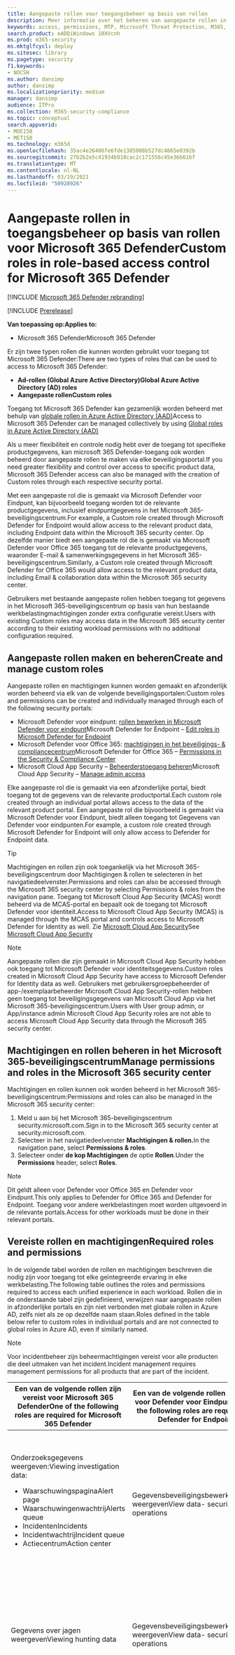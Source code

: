 ```yaml
---
title: Aangepaste rollen voor toegangsbeheer op basis van rollen
description: Meer informatie over het beheren van aangepaste rollen in het Microsoft 365-beveiligingscentrum
keywords: access, permissions, MTP, Microsoft Threat Protection, M365, security, MCAS, MDATP, Cloud App Security, Microsoft Defender Advanced Threat Protection, scope, scoping, RBAC, roles-based access, custom roles-based access, roles-based auth, RBAC in MDO, roles, rolegroups, permissions inheritance, fine-grained permissions
search.product: eADQiWindows 10XVcnh
ms.prod: m365-security
ms.mktglfcycl: deploy
ms.sitesec: library
ms.pagetype: security
f1.keywords:
- NOCSH
ms.author: dansimp
author: dansimp
ms.localizationpriority: medium
manager: dansimp
audience: ITPro
ms.collection: M365-security-compliance
ms.topic: conceptual
search.appverid:
- MOE150
- MET150
ms.technology: m365d
ms.openlocfilehash: 35ac4e26406fe6fde1385008b527dc4865e0392b
ms.sourcegitcommit: 27b2b2e5c41934b918cac2c171556c45e36661bf
ms.translationtype: MT
ms.contentlocale: nl-NL
ms.lasthandoff: 03/19/2021
ms.locfileid: "50928926"
---
```

# <a name="custom-roles-in-role-based-access-control-for-microsoft-365-defender"></a><span data-ttu-id="e9c72-104">Aangepaste rollen in toegangsbeheer op basis van rollen voor Microsoft 365 Defender</span><span class="sxs-lookup"><span data-stu-id="e9c72-104">Custom roles in role-based access control for Microsoft 365 Defender</span></span>

[!INCLUDE [Microsoft 365 Defender rebranding](../includes/microsoft-defender.md)]

[!INCLUDE [Prerelease](../includes/prerelease.md)]

<span data-ttu-id="e9c72-105">**Van toepassing op:**</span><span class="sxs-lookup"><span data-stu-id="e9c72-105">**Applies to:**</span></span>

- <span data-ttu-id="e9c72-106">Microsoft 365 Defender</span><span class="sxs-lookup"><span data-stu-id="e9c72-106">Microsoft 365 Defender</span></span>
 
<span data-ttu-id="e9c72-107">Er zijn twee typen rollen die kunnen worden gebruikt voor toegang tot Microsoft 365 Defender:</span><span class="sxs-lookup"><span data-stu-id="e9c72-107">There are two types of roles that can be used to access to Microsoft 365 Defender:</span></span>
- <span data-ttu-id="e9c72-108">**Ad-rollen (Global Azure Active Directory)**</span><span class="sxs-lookup"><span data-stu-id="e9c72-108">**Global Azure Active Directory (AD) roles**</span></span>
- <span data-ttu-id="e9c72-109">**Aangepaste rollen**</span><span class="sxs-lookup"><span data-stu-id="e9c72-109">**Custom roles**</span></span>

<span data-ttu-id="e9c72-110">Toegang tot Microsoft 365 Defender kan gezamenlijk worden beheerd met behulp van [globale rollen in Azure Active Directory (AAD)](mtp-permissions.md)</span><span class="sxs-lookup"><span data-stu-id="e9c72-110">Access to Microsoft 365 Defender can be managed collectively by using [Global roles in Azure Active Directory (AAD)](mtp-permissions.md)</span></span>

<span data-ttu-id="e9c72-111">Als u meer flexibiliteit en controle nodig hebt over de toegang tot specifieke productgegevens, kan microsoft 365 Defender-toegang ook worden beheerd door aangepaste rollen te maken via elke beveiligingsportal.</span><span class="sxs-lookup"><span data-stu-id="e9c72-111">If you need greater flexibility and control over access to specific product data, Microsoft 365 Defender access can also be managed with the creation of Custom roles through each respective security portal.</span></span>  

<span data-ttu-id="e9c72-112">Met een aangepaste rol die is gemaakt via Microsoft Defender voor Eindpunt, kan bijvoorbeeld toegang worden tot de relevante productgegevens, inclusief eindpuntgegevens in het Microsoft 365-beveiligingscentrum.</span><span class="sxs-lookup"><span data-stu-id="e9c72-112">For example, a Custom role created through Microsoft Defender for Endpoint would allow access to the relevant product data, including Endpoint data within the Microsoft 365 security center.</span></span> <span data-ttu-id="e9c72-113">Op dezelfde manier biedt een aangepaste rol die is gemaakt via Microsoft Defender voor Office 365 toegang tot de relevante productgegevens, waaronder E-mail & samenwerkingsgegevens in het Microsoft 365-beveiligingscentrum.</span><span class="sxs-lookup"><span data-stu-id="e9c72-113">Similarly, a Custom role created through Microsoft Defender for Office 365 would allow access to the relevant product data, including Email & collaboration data within the Microsoft 365 security center.</span></span>

<span data-ttu-id="e9c72-114">Gebruikers met bestaande aangepaste rollen hebben toegang tot gegevens in het Microsoft 365-beveiligingscentrum op basis van hun bestaande werkbelastingmachtigingen zonder extra configuratie vereist.</span><span class="sxs-lookup"><span data-stu-id="e9c72-114">Users with existing Custom roles may access data in the Microsoft 365 security center according to their existing workload permissions with no additional configuration required.</span></span>

## <a name="create-and-manage-custom-roles"></a><span data-ttu-id="e9c72-115">Aangepaste rollen maken en beheren</span><span class="sxs-lookup"><span data-stu-id="e9c72-115">Create and manage custom roles</span></span>
<span data-ttu-id="e9c72-116">Aangepaste rollen en machtigingen kunnen worden gemaakt en afzonderlijk worden beheerd via elk van de volgende beveiligingsportalen:</span><span class="sxs-lookup"><span data-stu-id="e9c72-116">Custom roles and permissions can be created and individually managed through each of the following security portals:</span></span> 

- <span data-ttu-id="e9c72-117">Microsoft Defender voor eindpunt: [rollen bewerken in Microsoft Defender voor eindpunt](/windows/security/threat-protection/microsoft-defender-atp/user-roles)</span><span class="sxs-lookup"><span data-stu-id="e9c72-117">Microsoft Defender for Endpoint – [Edit roles in Microsoft Defender for Endpoint](/windows/security/threat-protection/microsoft-defender-atp/user-roles)</span></span>
- <span data-ttu-id="e9c72-118">Microsoft Defender voor Office 365: [machtigingen in het beveiligings- & compliancecentrum](../office-365-security/permissions-in-the-security-and-compliance-center.md?preserve-view=true&view=o365-worldwide)</span><span class="sxs-lookup"><span data-stu-id="e9c72-118">Microsoft Defender for Office 365 – [Permissions in the Security & Compliance Center](../office-365-security/permissions-in-the-security-and-compliance-center.md?preserve-view=true&view=o365-worldwide)</span></span>
- <span data-ttu-id="e9c72-119">Microsoft Cloud App Security – [Beheerderstoegang beheren](/cloud-app-security/manage-admins)</span><span class="sxs-lookup"><span data-stu-id="e9c72-119">Microsoft Cloud App Security – [Manage admin access](/cloud-app-security/manage-admins)</span></span>

<span data-ttu-id="e9c72-120">Elke aangepaste rol die is gemaakt via een afzonderlijke portal, biedt toegang tot de gegevens van de relevante productportal.</span><span class="sxs-lookup"><span data-stu-id="e9c72-120">Each custom role created through an individual portal allows access to the data of the relevant product portal.</span></span> <span data-ttu-id="e9c72-121">Een aangepaste rol die bijvoorbeeld is gemaakt via Microsoft Defender voor Eindpunt, biedt alleen toegang tot Gegevens van Defender voor eindpunten.</span><span class="sxs-lookup"><span data-stu-id="e9c72-121">For example, a custom role created through Microsoft Defender for Endpoint will only allow access to Defender for Endpoint data.</span></span>

> [!TIP]
> <span data-ttu-id="e9c72-122">Machtigingen en rollen zijn ook toegankelijk via het Microsoft 365-beveiligingscentrum door Machtigingen & rollen te selecteren in het navigatiedeelvenster.</span><span class="sxs-lookup"><span data-stu-id="e9c72-122">Permissions and roles can also be accessed through the Microsoft 365 security center by selecting Permissions & roles from the navigation pane.</span></span> <span data-ttu-id="e9c72-123">Toegang tot Microsoft Cloud App Security (MCAS) wordt beheerd via de MCAS-portal en bepaalt ook de toegang tot Microsoft Defender voor identiteit.</span><span class="sxs-lookup"><span data-stu-id="e9c72-123">Access to Microsoft Cloud App Security (MCAS) is managed through the MCAS portal and controls access to Microsoft Defender for Identity as well.</span></span>  <span data-ttu-id="e9c72-124">Zie [Microsoft Cloud App Security](/cloud-app-security/manage-admins)</span><span class="sxs-lookup"><span data-stu-id="e9c72-124">See [Microsoft Cloud App Security](/cloud-app-security/manage-admins)</span></span>

> [!NOTE]
> <span data-ttu-id="e9c72-125">Aangepaste rollen die zijn gemaakt in Microsoft Cloud App Security hebben ook toegang tot Microsoft Defender voor identiteitsgegevens.</span><span class="sxs-lookup"><span data-stu-id="e9c72-125">Custom roles created in Microsoft Cloud App Security have access to Microsoft Defender for Identity data as well.</span></span> <span data-ttu-id="e9c72-126">Gebruikers met gebruikersgroepbeheerder of app-/exemplaarbeheerder Microsoft Cloud App Security-rollen hebben geen toegang tot beveiligingsgegevens van Microsoft Cloud App via het Microsoft 365-beveiligingscentrum.</span><span class="sxs-lookup"><span data-stu-id="e9c72-126">Users with User group admin, or App/instance admin Microsoft Cloud App Security roles are not able to access Microsoft Cloud App Security data through the Microsoft 365 security center.</span></span>

## <a name="manage-permissions-and-roles-in-the-microsoft-365-security-center"></a><span data-ttu-id="e9c72-127">Machtigingen en rollen beheren in het Microsoft 365-beveiligingscentrum</span><span class="sxs-lookup"><span data-stu-id="e9c72-127">Manage permissions and roles in the Microsoft 365 security center</span></span>
<span data-ttu-id="e9c72-128">Machtigingen en rollen kunnen ook worden beheerd in het Microsoft 365-beveiligingscentrum:</span><span class="sxs-lookup"><span data-stu-id="e9c72-128">Permissions and roles can also be managed in the Microsoft 365 security center:</span></span>

1. <span data-ttu-id="e9c72-129">Meld u aan bij het Microsoft 365-beveiligingscentrum security.microsoft.com.</span><span class="sxs-lookup"><span data-stu-id="e9c72-129">Sign in to the Microsoft 365 security center at security.microsoft.com.</span></span>
2. <span data-ttu-id="e9c72-130">Selecteer in het navigatiedeelvenster **Machtigingen & rollen.**</span><span class="sxs-lookup"><span data-stu-id="e9c72-130">In the navigation pane, select **Permissions & roles**.</span></span>
3. <span data-ttu-id="e9c72-131">Selecteer onder **de kop Machtigingen** de optie **Rollen**.</span><span class="sxs-lookup"><span data-stu-id="e9c72-131">Under the **Permissions** header, select **Roles**.</span></span>

> [!NOTE]
> <span data-ttu-id="e9c72-132">Dit geldt alleen voor Defender voor Office 365 en Defender voor Eindpunt.</span><span class="sxs-lookup"><span data-stu-id="e9c72-132">This only applies to Defender for Office 365 and Defender for Endpoint.</span></span> <span data-ttu-id="e9c72-133">Toegang voor andere werkbelastingen moet worden uitgevoerd in de relevante portals.</span><span class="sxs-lookup"><span data-stu-id="e9c72-133">Access for other workloads must be done in their relevant portals.</span></span>


## <a name="required-roles-and-permissions"></a><span data-ttu-id="e9c72-134">Vereiste rollen en machtigingen</span><span class="sxs-lookup"><span data-stu-id="e9c72-134">Required roles and permissions</span></span>
<span data-ttu-id="e9c72-135">In de volgende tabel worden de rollen en machtigingen beschreven die nodig zijn voor toegang tot elke geïntegreerde ervaring in elke werkbelasting.</span><span class="sxs-lookup"><span data-stu-id="e9c72-135">The following table outlines the roles and permissions required to access each unified experience in each workload.</span></span> <span data-ttu-id="e9c72-136">Rollen die in de onderstaande tabel zijn gedefinieerd, verwijzen naar aangepaste rollen in afzonderlijke portals en zijn niet verbonden met globale rollen in Azure AD, zelfs niet als ze op dezelfde naam staan.</span><span class="sxs-lookup"><span data-stu-id="e9c72-136">Roles defined in the table below refer to custom roles in individual portals and are not connected to global roles in Azure AD, even if similarly named.</span></span>

> [!NOTE]
> <span data-ttu-id="e9c72-137">Voor incidentbeheer zijn beheermachtigingen vereist voor alle producten die deel uitmaken van het incident.</span><span class="sxs-lookup"><span data-stu-id="e9c72-137">Incident management requires management permissions for all products that are part of the incident.</span></span>
 
| <span data-ttu-id="e9c72-138">**Een van de volgende rollen zijn vereist voor Microsoft 365 Defender**</span><span class="sxs-lookup"><span data-stu-id="e9c72-138">**One of the following roles are required for Microsoft 365 Defender**</span></span>  | <span data-ttu-id="e9c72-139">**Een van de volgende rollen is vereist voor Defender voor Eindpunt**</span><span class="sxs-lookup"><span data-stu-id="e9c72-139">**One of the following roles are required for Defender for Endpoint**</span></span>  | <span data-ttu-id="e9c72-140">**Een van de volgende rollen is vereist voor Defender voor Office 365**</span><span class="sxs-lookup"><span data-stu-id="e9c72-140">**One of the following roles are required for Defender for Office 365**</span></span> | <span data-ttu-id="e9c72-141">**Een van de volgende rollen zijn vereist voor cloud-app-beveiliging**</span><span class="sxs-lookup"><span data-stu-id="e9c72-141">**One of the following roles are required for Cloud App Security**</span></span> | 
|---------|---------|---------|---------|
| <span data-ttu-id="e9c72-142">Onderzoeksgegevens weergeven:</span><span class="sxs-lookup"><span data-stu-id="e9c72-142">Viewing investigation data:</span></span> <ul><li><span data-ttu-id="e9c72-143">Waarschuwingspagina</span><span class="sxs-lookup"><span data-stu-id="e9c72-143">Alert page</span></span></li> <li><span data-ttu-id="e9c72-144">Waarschuwingenwachtrij</span><span class="sxs-lookup"><span data-stu-id="e9c72-144">Alerts queue</span></span></li> <li><span data-ttu-id="e9c72-145">Incidenten</span><span class="sxs-lookup"><span data-stu-id="e9c72-145">Incidents</span></span></li>  <li><span data-ttu-id="e9c72-146">Incidentwachtrij</span><span class="sxs-lookup"><span data-stu-id="e9c72-146">Incident queue</span></span></li> <li><span data-ttu-id="e9c72-147">Actiecentrum</span><span class="sxs-lookup"><span data-stu-id="e9c72-147">Action center</span></span></li></ul>| <span data-ttu-id="e9c72-148">Gegevensbeveiligingsbewerkingen weergeven</span><span class="sxs-lookup"><span data-stu-id="e9c72-148">View data- security operations</span></span> | <ul><li><span data-ttu-id="e9c72-149">Alleen-weergeven Waarschuwingen beheren</span><span class="sxs-lookup"><span data-stu-id="e9c72-149">View-only Manage alerts</span></span> </li> <li><span data-ttu-id="e9c72-150">Organisatieconfiguratie</span><span class="sxs-lookup"><span data-stu-id="e9c72-150">Organization configuration</span></span></li><li><span data-ttu-id="e9c72-151">Auditlogboeken</span><span class="sxs-lookup"><span data-stu-id="e9c72-151">Audit logs</span></span></li> <li><span data-ttu-id="e9c72-152">Alleen-weergeven auditlogboeken</span><span class="sxs-lookup"><span data-stu-id="e9c72-152">View-only audit logs</span></span></li> <li><span data-ttu-id="e9c72-153">Beveiligingslezer</span><span class="sxs-lookup"><span data-stu-id="e9c72-153">Security reader</span></span></li> <li><span data-ttu-id="e9c72-154">Beveiligingsbeheerder</span><span class="sxs-lookup"><span data-stu-id="e9c72-154">Security admin</span></span></li><li><span data-ttu-id="e9c72-155">Alleen-weergeven geadresseerden</span><span class="sxs-lookup"><span data-stu-id="e9c72-155">View-only recipients</span></span></li></ul>  | <ul><li><span data-ttu-id="e9c72-156">Algemeen beheerder</span><span class="sxs-lookup"><span data-stu-id="e9c72-156">Global admin</span></span></li> <li><span data-ttu-id="e9c72-157">Beveiligingsbeheerder</span><span class="sxs-lookup"><span data-stu-id="e9c72-157">Security admin</span></span></li> <li><span data-ttu-id="e9c72-158">Beheerder voor naleving</span><span class="sxs-lookup"><span data-stu-id="e9c72-158">Compliance admin</span></span></li> <li><span data-ttu-id="e9c72-159">Beveiligingsoperator</span><span class="sxs-lookup"><span data-stu-id="e9c72-159">Security operator</span></span></li> <li><span data-ttu-id="e9c72-160">Beveiligingslezer</span><span class="sxs-lookup"><span data-stu-id="e9c72-160">Security reader</span></span></li> <li><span data-ttu-id="e9c72-161">Algemene lezer</span><span class="sxs-lookup"><span data-stu-id="e9c72-161">Global reader</span></span></li></ul> |
| <span data-ttu-id="e9c72-162">Gegevens over jagen weergeven</span><span class="sxs-lookup"><span data-stu-id="e9c72-162">Viewing hunting data</span></span> | <span data-ttu-id="e9c72-163">Gegevensbeveiligingsbewerkingen weergeven</span><span class="sxs-lookup"><span data-stu-id="e9c72-163">View data- security operations</span></span> | <ul><li><span data-ttu-id="e9c72-164">Beveiligingslezer</span><span class="sxs-lookup"><span data-stu-id="e9c72-164">Security reader</span></span></li> <li><span data-ttu-id="e9c72-165">Beveiligingsbeheerder</span><span class="sxs-lookup"><span data-stu-id="e9c72-165">Security admin</span></span></li> <li><span data-ttu-id="e9c72-166">Alleen-weergeven geadresseerden</span><span class="sxs-lookup"><span data-stu-id="e9c72-166">View-only recipients</span></span></li> | <ul><li><span data-ttu-id="e9c72-167">Algemeen beheerder</span><span class="sxs-lookup"><span data-stu-id="e9c72-167">Global admin</span></span></li> <li><span data-ttu-id="e9c72-168">Beveiligingsbeheerder</span><span class="sxs-lookup"><span data-stu-id="e9c72-168">Security admin</span></span></li> <li><span data-ttu-id="e9c72-169">Beheerder voor naleving</span><span class="sxs-lookup"><span data-stu-id="e9c72-169">Compliance admin</span></span></li> <li><span data-ttu-id="e9c72-170">Beveiligingsoperator</span><span class="sxs-lookup"><span data-stu-id="e9c72-170">Security operator</span></span></li> <li><span data-ttu-id="e9c72-171">Beveiligingslezer</span><span class="sxs-lookup"><span data-stu-id="e9c72-171">Security reader</span></span></li> <li><span data-ttu-id="e9c72-172">Algemene lezer</span><span class="sxs-lookup"><span data-stu-id="e9c72-172">Global reader</span></span></li></ul> |
| <span data-ttu-id="e9c72-173">Waarschuwingen en incidenten beheren</span><span class="sxs-lookup"><span data-stu-id="e9c72-173">Managing alerts and incidents</span></span> | <span data-ttu-id="e9c72-174">Onderzoek naar waarschuwingen</span><span class="sxs-lookup"><span data-stu-id="e9c72-174">Alerts investigation</span></span> | <ul><li><span data-ttu-id="e9c72-175">Waarschuwingen beheren</span><span class="sxs-lookup"><span data-stu-id="e9c72-175">Manage alerts</span></span></li> <li><span data-ttu-id="e9c72-176">Beveiligingsbeheerder</span><span class="sxs-lookup"><span data-stu-id="e9c72-176">Security admin</span></span></li> | <ul><li><span data-ttu-id="e9c72-177">Algemeen beheerder</span><span class="sxs-lookup"><span data-stu-id="e9c72-177">Global admin</span></span></li> <li><span data-ttu-id="e9c72-178">Beveiligingsbeheerder</span><span class="sxs-lookup"><span data-stu-id="e9c72-178">Security admin</span></span></li> <li><span data-ttu-id="e9c72-179">Beheerder voor naleving</span><span class="sxs-lookup"><span data-stu-id="e9c72-179">Compliance admin</span></span></li> <li><span data-ttu-id="e9c72-180">Beveiligingsoperator</span><span class="sxs-lookup"><span data-stu-id="e9c72-180">Security operator</span></span></li> <li><span data-ttu-id="e9c72-181">Beveiligingslezer</span><span class="sxs-lookup"><span data-stu-id="e9c72-181">Security reader</span></span></li></ul> |
| <span data-ttu-id="e9c72-182">Herstel van actiecentrum</span><span class="sxs-lookup"><span data-stu-id="e9c72-182">Action center remediation</span></span> | <span data-ttu-id="e9c72-183">Actieve herstelacties : beveiligingsbewerkingen</span><span class="sxs-lookup"><span data-stu-id="e9c72-183">Active remediation actions – security operations</span></span> | <span data-ttu-id="e9c72-184">Zoeken en zuiveren</span><span class="sxs-lookup"><span data-stu-id="e9c72-184">Search and purge</span></span> | |
| <span data-ttu-id="e9c72-185">Aangepaste detecties instellen</span><span class="sxs-lookup"><span data-stu-id="e9c72-185">Setting custom detections</span></span> | <span data-ttu-id="e9c72-186">Beveiligingsinstellingen beheren</span><span class="sxs-lookup"><span data-stu-id="e9c72-186">Manage security settings</span></span> |<ul><li><span data-ttu-id="e9c72-187">Waarschuwingen beheren</span><span class="sxs-lookup"><span data-stu-id="e9c72-187">Manage alerts</span></span></li> <li><span data-ttu-id="e9c72-188">Beveiligingsbeheerder</span><span class="sxs-lookup"><span data-stu-id="e9c72-188">Security admin</span></span></li></ul> | <ul><li><span data-ttu-id="e9c72-189">Algemeen beheerder</span><span class="sxs-lookup"><span data-stu-id="e9c72-189">Global admin</span></span></li> <li><span data-ttu-id="e9c72-190">Beveiligingsbeheerder</span><span class="sxs-lookup"><span data-stu-id="e9c72-190">Security admin</span></span></li> <li><span data-ttu-id="e9c72-191">Beheerder voor naleving</span><span class="sxs-lookup"><span data-stu-id="e9c72-191">Compliance admin</span></span></li> <li><span data-ttu-id="e9c72-192">Beveiligingsoperator</span><span class="sxs-lookup"><span data-stu-id="e9c72-192">Security operator</span></span></li> <li><span data-ttu-id="e9c72-193">Beveiligingslezer</span><span class="sxs-lookup"><span data-stu-id="e9c72-193">Security reader</span></span></li> <li><span data-ttu-id="e9c72-194">Algemene lezer</span><span class="sxs-lookup"><span data-stu-id="e9c72-194">Global reader</span></span></li></ul> |
| <span data-ttu-id="e9c72-195">Bedreigingsanalyse</span><span class="sxs-lookup"><span data-stu-id="e9c72-195">Threat Analytics</span></span> | <span data-ttu-id="e9c72-196">Waarschuwingen en incidenten:</span><span class="sxs-lookup"><span data-stu-id="e9c72-196">Alerts and incidents data:</span></span> <ul><li><span data-ttu-id="e9c72-197">Gegevensbeveiligingsbewerkingen weergeven</span><span class="sxs-lookup"><span data-stu-id="e9c72-197">View data- security operations</span></span></li></ul><span data-ttu-id="e9c72-198">TVM-risico's:</span><span class="sxs-lookup"><span data-stu-id="e9c72-198">TVM mitigations:</span></span><ul><li><span data-ttu-id="e9c72-199">Gegevens weergeven - Bedreigings- en kwetsbaarheidsbeheer</span><span class="sxs-lookup"><span data-stu-id="e9c72-199">View data - Threat and vulnerability management</span></span></li></ul> | <span data-ttu-id="e9c72-200">Waarschuwingen en incidenten:</span><span class="sxs-lookup"><span data-stu-id="e9c72-200">Alerts and incidents data:</span></span><ul> <li><span data-ttu-id="e9c72-201">Alleen-weergeven Waarschuwingen beheren</span><span class="sxs-lookup"><span data-stu-id="e9c72-201">View-only Manage alerts</span></span></li> <li><span data-ttu-id="e9c72-202">Waarschuwingen beheren</span><span class="sxs-lookup"><span data-stu-id="e9c72-202">Manage alerts</span></span></li> <li><span data-ttu-id="e9c72-203">Organisatieconfiguratie</span><span class="sxs-lookup"><span data-stu-id="e9c72-203">Organization configuration</span></span></li><li><span data-ttu-id="e9c72-204">Auditlogboeken</span><span class="sxs-lookup"><span data-stu-id="e9c72-204">Audit logs</span></span></li> <li><span data-ttu-id="e9c72-205">Alleen-weergeven auditlogboeken</span><span class="sxs-lookup"><span data-stu-id="e9c72-205">View-only audit logs</span></span></li><li><span data-ttu-id="e9c72-206">Beveiligingslezer</span><span class="sxs-lookup"><span data-stu-id="e9c72-206">Security reader</span></span></li> <li><span data-ttu-id="e9c72-207">Beveiligingsbeheerder</span><span class="sxs-lookup"><span data-stu-id="e9c72-207">Security admin</span></span></li><li><span data-ttu-id="e9c72-208">Alleen-weergeven geadresseerden</span><span class="sxs-lookup"><span data-stu-id="e9c72-208">View-only recipients</span></span></li> </ul> <span data-ttu-id="e9c72-209">E-mailpogingen voorkomen:</span><span class="sxs-lookup"><span data-stu-id="e9c72-209">Prevented email attempts:</span></span> <ul><li><span data-ttu-id="e9c72-210">Beveiligingslezer</span><span class="sxs-lookup"><span data-stu-id="e9c72-210">Security reader</span></span></li> <li><span data-ttu-id="e9c72-211">Beveiligingsbeheerder</span><span class="sxs-lookup"><span data-stu-id="e9c72-211">Security admin</span></span></li><li><span data-ttu-id="e9c72-212">Alleen-weergeven geadresseerden</span><span class="sxs-lookup"><span data-stu-id="e9c72-212">View-only recipients</span></span></li> | <span data-ttu-id="e9c72-213">Niet beschikbaar voor MCAS- of MDI-gebruikers</span><span class="sxs-lookup"><span data-stu-id="e9c72-213">Not available for MCAS or MDI users</span></span> |

<span data-ttu-id="e9c72-214">Als u bijvoorbeeld de zoekgegevens van Microsoft Defender voor Eindpunt wilt bekijken, zijn machtigingen voor gegevensbeveiligingsbewerkingen weergeven vereist.</span><span class="sxs-lookup"><span data-stu-id="e9c72-214">For example, to view hunting data from Microsoft Defender for Endpoint, View data security operations permissions are required.</span></span>  

<span data-ttu-id="e9c72-215">Als u de gegevens van Microsoft Defender voor Office 365 wilt bekijken, hebben gebruikers een van de volgende rollen nodig:</span><span class="sxs-lookup"><span data-stu-id="e9c72-215">Similarly, to view hunting data from Microsoft Defender for Office 365, users would require one of the following roles:</span></span>  

- <span data-ttu-id="e9c72-216">Gegevensbeveiligingsbewerkingen weergeven</span><span class="sxs-lookup"><span data-stu-id="e9c72-216">View data security operations</span></span>
- <span data-ttu-id="e9c72-217">Beveiligingslezer</span><span class="sxs-lookup"><span data-stu-id="e9c72-217">Security reader</span></span>
- <span data-ttu-id="e9c72-218">Beveiligingsbeheerder</span><span class="sxs-lookup"><span data-stu-id="e9c72-218">Security admin</span></span>
- <span data-ttu-id="e9c72-219">Alleen-weergeven geadresseerden</span><span class="sxs-lookup"><span data-stu-id="e9c72-219">View-only recipients</span></span>

## <a name="related-topics"></a><span data-ttu-id="e9c72-220">Verwante onderwerpen</span><span class="sxs-lookup"><span data-stu-id="e9c72-220">Related topics</span></span>
- [<span data-ttu-id="e9c72-221">Toegang tot Microsoft 365 Defender beheren</span><span class="sxs-lookup"><span data-stu-id="e9c72-221">Manage access to Microsoft 365 Defender</span></span>](mtp-permissions.md)
- [<span data-ttu-id="e9c72-222">Beheerderstoegang voor MCAS beheren</span><span class="sxs-lookup"><span data-stu-id="e9c72-222">Manage admin access for MCAS</span></span>](/cloud-app-security/manage-admins)